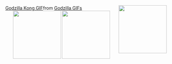 <img align="right" height="150" src="https://wikizilla.org/w/images/d/df/GvK_-_Godzilla_shoots_a_hole_into_the_surface_of_Earth.gif"  />
<div class="tenor-gif-embed" data-postid="20969165" data-share-method="host" data-aspect-ratio="2.44275" data-width="100%"><a href="https://tenor.com/view/godzilla-kong-king-kong-godzilla-vs-kong-gif-20969165">Godzilla Kong GIF</a>from <a href="https://tenor.com/search/godzilla-gifs">Godzilla GIFs</a></div> <script type="text/javascript" async src="https://tenor.com/embed.js"></script>

<div align="center">
  <img src="https://github-readme-stats.vercel.app/api?username=fukuroxp&show_icons=true&theme=radical" height="150">
  <img src="https://github-readme-stats.vercel.app/api/top-langs/?username=anuraghazra&layout=compact&theme=radical" height="150">
</div>
<!--
**fukuroxp/fukuroxp** is a ✨ _special_ ✨ repository because its `README.md` (this file) appears on your GitHub profile.

Here are some ideas to get you started:

- 🔭 I’m currently working on ...
- 🌱 I’m currently learning ...
- 👯 I’m looking to collaborate on ...
- 🤔 I’m looking for help with ...
- 💬 Ask me about ...
- 📫 How to reach me: ...
- 😄 Pronouns: ...
- ⚡ Fun fact: ...
-->
